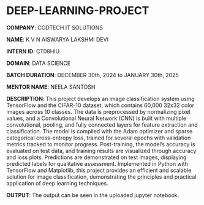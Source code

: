 # DEEP-LEARNING-PROJECT

**COMPANY**: CODTECH IT SOLUTIONS

**NAME**: K V N AISWARYA LAKSHMI DEVI

**INTERN ID**: CT08HIU

**DOMAIN**: DATA SCIENCE

**BATCH DURATION**: DECEMBER 30th, 2024 to JANUARY 30th, 2025

**MENTOR NAME**: NEELA SANTOSH

**DESCRIPTION**:
This project develops an image classification system using TensorFlow and the CIFAR-10 dataset, which contains 60,000 32x32 color images across 10 classes. The data is preprocessed by normalizing pixel values, and a Convolutional Neural Network (CNN) is built with multiple convolutional, pooling, and fully connected layers for feature extraction and classification. The model is compiled with the Adam optimizer and sparse categorical cross-entropy loss, trained for several epochs with validation metrics tracked to monitor progress. Post-training, the model’s accuracy is evaluated on test data, and training results are visualized through accuracy and loss plots. Predictions are demonstrated on test images, displaying predicted labels for qualitative assessment. Implemented in Python with TensorFlow and Matplotlib, this project provides an efficient and scalable solution for image classification, demonstrating the principles and practical application of deep learning techniques.

**OUTPUT**:
The output can be seen in the uploaded jupyter notebook.
